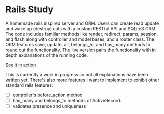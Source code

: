 # Rails Study

A homemade rails inspired server and ORM. Users can create read update and
wake up (destroy) cats with a custom RESTful API and SQLite3 ORM. The code
includes familiar methods like render, redirect, params, session, and flash
along with controller and model bases, and a router class. The ORM features
save, update, all, belongs_to, and has_many methods to round out the
functionality. The live version pairs the functionality with in depth
explanations of the running code.

[See it in action][live]

[live]: http://restful-cats.com

This is currently a work in progress so not all explanations have been written yet.
There's also more features I want to implement to exhibit other standard rails features:

- [ ] controller's before_action method
- [ ] has_many and belongs_to methods of ActiveRecord.
- [ ] validates presence and uniqueness
